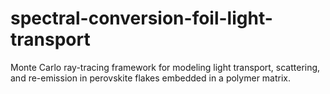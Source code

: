 # spectral-conversion-foil-light-transport
Monte Carlo ray-tracing framework for modeling light transport, scattering, and re-emission in perovskite flakes embedded in a polymer matrix.

